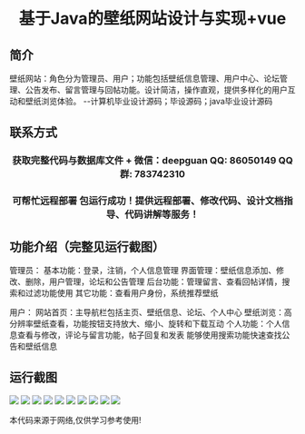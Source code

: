 <p><h1 align="center">基于Java的壁纸网站设计与实现+vue</h1></p>

## 简介
壁纸网站：角色分为管理员、用户；功能包括壁纸信息管理、用户中心、论坛管理、公告发布、留言管理与回帖功能。设计简洁，操作直观，提供多样化的用户互动和壁纸浏览体验。    --计算机毕业设计源码；毕设源码；java毕业设计源码


## 联系方式
<p><h3 align="center">获取完整代码与数据库文件 + 微信：deepguan QQ: 86050149 QQ群: 783742310</h3></p>
<p><h3 align="center">可帮忙远程部署 包运行成功！提供远程部署、修改代码、设计文档指导、代码讲解等服务！</h3></p>

## 功能介绍（完整见运行截图）
管理员： 基本功能：登录，注销，个人信息管理 界面管理：壁纸信息添加、修改、删除，用户管理，论坛和公告管理 后台功能：管理留言、查看回帖详情，搜索和过滤功能使用 其它功能：查看用户身份，系统推荐壁纸

用户： 网站首页：主导航栏包括主页、壁纸信息、论坛、个人中心 壁纸浏览：高分辨率壁纸查看，功能按钮支持放大、缩小、旋转和下载互动 个人功能：个人信息查看与修改，评论与留言功能，帖子回复和发表 能够使用搜索功能快速查找公告和壁纸信息


## 运行截图
![](https://bs-1329754181.cos.ap-shanghai.myqcloud.com/ssm/WallpaperWebsite/img/001.jpg)
![](https://bs-1329754181.cos.ap-shanghai.myqcloud.com/ssm/WallpaperWebsite/img/002.jpg)
![](https://bs-1329754181.cos.ap-shanghai.myqcloud.com/ssm/WallpaperWebsite/img/003.jpg)
![](https://bs-1329754181.cos.ap-shanghai.myqcloud.com/ssm/WallpaperWebsite/img/004.jpg)
![](https://bs-1329754181.cos.ap-shanghai.myqcloud.com/ssm/WallpaperWebsite/img/005.jpg)
![](https://bs-1329754181.cos.ap-shanghai.myqcloud.com/ssm/WallpaperWebsite/img/006.jpg)
![](https://bs-1329754181.cos.ap-shanghai.myqcloud.com/ssm/WallpaperWebsite/img/007.jpg)
![](https://bs-1329754181.cos.ap-shanghai.myqcloud.com/ssm/WallpaperWebsite/img/008.jpg)
![](https://bs-1329754181.cos.ap-shanghai.myqcloud.com/ssm/WallpaperWebsite/img/009.jpg)
![](https://bs-1329754181.cos.ap-shanghai.myqcloud.com/ssm/WallpaperWebsite/img/010.jpg)

<p>本代码来源于网络,仅供学习参考使用!</p>

